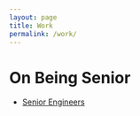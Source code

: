 ```yaml
---
layout: page
title: Work
permalink: /work/
---
```


# On Being Senior

- [Senior Engineers](/2018/06/02/senior-engineers.html)
